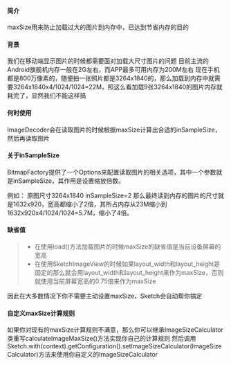 #### 简介
maxSize用来防止加载过大的图片到内存中，已达到节省内存的目的

#### 背景
我们在移动端显示图片的时候都需要面对加载大尺寸图片的问题
目前主流的Android旗舰机内存一般在2G左右，而APP最多可用内存为200M左右
现在手机都是800万像素的，随便拍一张照片都是3264x1840的，那么加载到内存中就需要3264x1840x4/1024/1024=22M，照这么看加载9张3264x1840的图片内存就耗完了，显然我们不能这样搞

#### 何时使用
ImageDecoder会在读取图片的时候根据maxSize计算出合适的inSampleSize，然后再读取图片

#### 关于inSampleSize
BitmapFactory提供了一个Options来配置读取图片的相关选项，其中一个参数就是inSampleSize，其作用是设置缩放倍数。

例如：
    原图尺寸3264x1840
    inSampleSize=2
那么最终读到内存的图片的尺寸就是1632x920，宽高都缩小了2倍，其所占内存从23M缩小到1632x920x4/1024/1024=5.7M，缩小了4倍。

#### 缺省值
>* 在使用load()方法加载图片的时候maxSize的缺省值是当前设备屏幕的宽高
>* 在使用SketchImageView的时候如果layout_width和layout_height是固定的那么就会用layout_width和layout_height来作为maxSize，否则就使用当前屏幕宽高的0.75倍来作为maxSize

因此在大多数情况下你不需要主动设置maxSize，Sketch会自动帮你搞定

#### 自定义maxSize计算规则
如果你对现有的maxSize计算规则不满意，那么你可以继承ImageSizeCalculator类重写calculateImageMaxSize()方法实现你自己的计算规则
然后调用Sketch.with(context).getConfiguration().setImageSizeCalculator(ImageSizeCalculator)方法来使用你自定义的ImageSizeCalculator